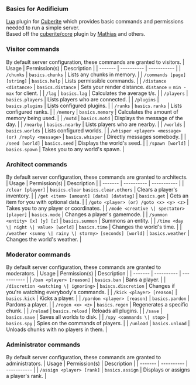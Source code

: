 ### Basics for Aedificium
[Lua](https://lua.org) plugin for [Cuberite](https://cuberite.org) which provides basic commands and permissions needed to run a simple server.
<br>
Based off the [cuberite/core](https://github.com/cuberite/Core) plugin by [Mathias](https://github.com/mathiascode) and others.

### Visitor commands
By default server configuration, these commands are granted to visitors.
| Usage | Permission(s) | Description |
| ------- | ---------- | ----------- |
| `/chunks` | `basics.chunks` | Lists any chunks in memory. |
| `/commands [page] [string]` | `basics.help` | Lists permissible commands. |
| `/distance <distance>` | `basics.distance` | Sets your render distance. `distance` = `min - max` for client. |
| `/lag` | `basics.lag` | Calculates the average t/s. |
| `/players` | `basics.players` | Lists players who are connected. |
| `/plugins` | `basics.plugins` | Lists configured plugins. |
| `/ranks` | `basics.ranks` | Lists configured ranks. |
| `/memory` | `basics.memory` | Calculates the amount of memory being used. |
| `/motd` | `basics.motd` | Displays the message of the day. |
| `/nearby` | `basics.nearby` | Lists players who are nearby. |
| `/worlds` | `basics.worlds` | Lists configured worlds. |
| `/whisper <player> <message> (or) /reply <message>` | `basics.whisper` | Directly messages somebody. |
| `/seed [world]` | `basics.seed` | Displays the world's seed. |
| `/spawn [world]` | `basics.spawn` | Takes you to any world's spawn. |

### Architect commands
By default server configuration, these commands are granted to architects.
| Usage | Permission(s) | Description |
| ------- | ---------- | ----------- |
| `/clear [player]` | `basics.clear` `basics.clear.others` | Clears a player's inventory. |
| `/get <item> [amount] [data] [datatag]` | `basics.get` | Gets an item for you with optional data. |
| `/goto <player> (or) /goto <x> <y> <z>` | Takes you to any player or coordinates. |
| `/mode <creative \| spectator> [player]` | `basics.mode` | Changes a player's gamemode. |
| `/summon <entity> [x] [y] [z]` | `basics.summon` | Summons an entity. |
| `/time <day \| night \| value> [world]` | `basics.time` | Changes the world's time. |
| `/weather <sunny \| rainy \| stormy> [seconds] [world]` | `basics.weather` | Changes the world's weather. |

### Moderator commands
By default server configuration, these commands are granted to moderators.
| Usage | Permission(s) | Description |
| ------- | ---------- | ----------- |
| `/ban <player> [reason]` | `basics.ban` | Bans a player. |
| `/discretion <watching \| ignoring>` | `baiscs.discretion` | Changes if you're watching everybody's commands. |
| `/kick <player> [reason]` | `basics.kick` | Kicks a player. |
| `/pardon <player> [reason]` | `basics.pardon` | Pardons a player. |
| `/regen <x> <z>` | `basics.regen` | Regenerates a specific chunk. |
| `/reload` | `basics.reload` | Reloads all plugins. |
| `/save` | `basics.save` | Saves all worlds to disk. |
| `/spy <commands \| stop>` | `basics.spy` | Spies on the commands of players. |
| `/unload` | `basics.unload` | Unloads chunks with no players in them. |

### Administrator commands
By default server configuration, these commands are granted to administrators.
| Usage | Permission(s) | Description |
| ------- | ---------- | ----------- |
| `/assign <player> [rank]` | `basics.assign` | Displays or assigns a player's rank. |